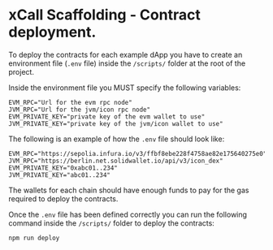 # xCall Scaffolding - Contract deployment.

To deploy the contracts for each example dApp you have to create an environment file (`.env` file) inside the `/scripts/` folder at the root of the project.

Inside the environment file you MUST specify the following variables:
```env
EVM_RPC="Url for the evm rpc node"
JVM_RPC="Url for the jvm/icon rpc node"
EVM_PRIVATE_KEY="private key of the evm wallet to use"
JVM_PRIVATE_KEY="private key of the jvm/icon wallet to use"
```

The following is an example of how the `.env` file should look like:

```env
EVM_RPC="https://sepolia.infura.io/v3/ffbf8ebe228f4758ae82e175640275e0"
JVM_RPC="https://berlin.net.solidwallet.io/api/v3/icon_dex"
EVM_PRIVATE_KEY="0xabc01..234"
JVM_PRIVATE_KEY="abc01..234"
```

The wallets for each chain should have enough funds to pay for the gas required to deploy the contracts.

Once the `.env` file has been defined correctly you can run the following command inside the `/scripts/` folder to deploy the contracts:

```bash
npm run deploy
```
